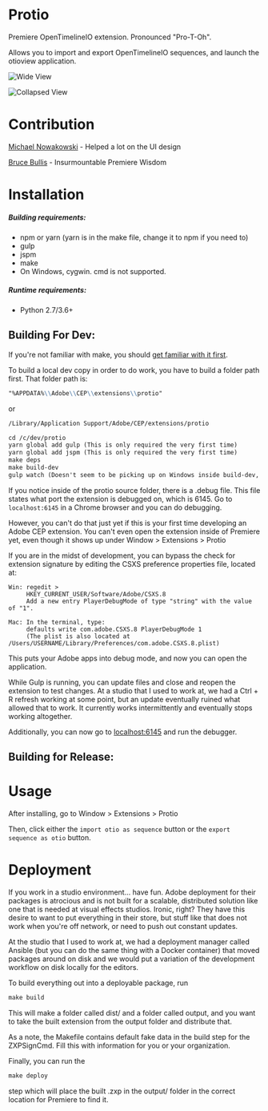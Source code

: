 Protio
========
Premiere OpenTimelineIO extension. Pronounced "Pro-T-Oh".

Allows you to import and export OpenTimelineIO sequences, and launch the otioview application.

![Wide View](https://github.com/alexwidener/protio/raw/master/img/protio_wide_view.PNG)

![Collapsed View](https://github.com/alexwidener/protio/raw/master/img/collapsed_view.PNG)

Contribution
=============
[Michael Nowakowski](https://github.com/pantsworth) - Helped a lot on the UI design

[Bruce Bullis](https://github.com/bbb999) - Insurmountable Premiere Wisdom

Installation
=============
##### Building requirements:

 - npm or yarn (yarn is in the make file, change it to npm if you need to)
 - gulp
 - jspm
 - make
 - On Windows, cygwin. cmd is not supported.
 
##### Runtime requirements:

 - Python 2.7/3.6+
 

## Building For Dev:

If you're not familiar with make, you should [get familiar with it first](https://www.gnu.org/software/make/#content).

To build a local dev copy in order to do work, you have to build a folder path first. That folder path is:

```markdown
"%APPDATA%\\Adobe\\CEP\\extensions\\protio"
```

or 

```markdown
/Library/Application Support/Adobe/CEP/extensions/protio
```


```markdown
cd /c/dev/protio
yarn global add gulp (This is only required the very first time)
yarn global add jspm (This is only required the very first time)
make deps
make build-dev
gulp watch (Doesn't seem to be picking up on Windows inside build-dev, need to look into this).
```

If you notice inside of the protio source folder, there is a .debug file. This file states what port the extension
is debugged on, which is 6145. Go to `localhost:6145` in a Chrome browser and you can do debugging.

However, you can't do that just yet if this is your first time developing an Adobe CEP extension. You can't even open the
extension inside of Premiere yet, even though it shows up under Window > Extensions > Protio

If you are in the midst of development, you can bypass the check for extension signature by editing the CSXS preference
properties file, located at:

```
Win: regedit >
     HKEY_CURRENT_USER/Software/Adobe/CSXS.8
     Add a new entry PlayerDebugMode of type "string" with the value of "1".
```

```
Mac: In the terminal, type: 
     defaults write com.adobe.CSXS.8 PlayerDebugMode 1
     (The plist is also located at /Users/USERNAME/Library/Preferences/com.adobe.CSXS.8.plist)
```

This puts your Adobe apps into debug mode, and now you can open the application.

While Gulp is running, you can update files and close and reopen the extension to test changes. At a studio that I used
to work at, we had a Ctrl + R refresh working at some point, but an update eventually ruined what allowed that to work.
It currently works intermittently and eventually stops working altogether.

Additionally, you can now go to [localhost:6145](http://localhost:6145) and run the debugger.

## Building for Release:


Usage
======
After installing, go to Window > Extensions > Protio

Then, click either the `import otio as sequence` button or the `export sequence as otio` button.


Deployment
===========
If you work in a studio environment... have fun. Adobe deployment for their packages is atrocious
and is not built for a scalable, distributed solution like one that is needed at visual effects studios. 
Ironic, right? They have this desire to want to put everything in their store, but stuff like that does not
work when you're off network, or need to push out constant updates.

At the studio that I used to work at, we had a deployment manager called Ansible (but you can do the same thing
with a Docker container) that moved packages around on disk and we would put a variation of the development 
workflow on disk locally for the editors. 

To build everything out into a deployable package, run 

```markdown
make build
```

This will make a folder called dist/ and a folder called output, and you want to take the built extension from the output
folder and distribute that.

As a note, the Makefile contains default fake data in the build step for the ZXPSignCmd. Fill this with information for
you or your organization.

Finally, you can run the

```markdown
make deploy
```

step which will place the built .zxp in the output/ folder in the correct location for Premiere to find it.
